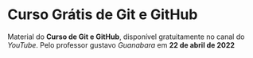 # Curso Grátis de Git e GitHub
Material do **Curso de Git e GitHub**, disponível gratuitamente no canal do *YouTube*. Pelo professor gustavo *Guanabara* em **22 de abril de 2022**
